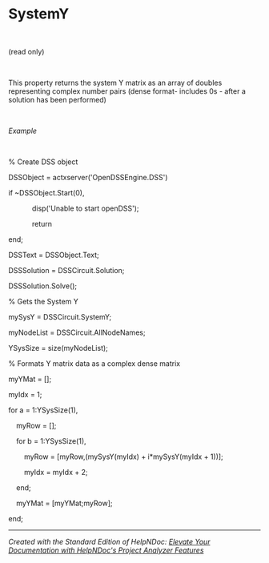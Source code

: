 # SystemY

&nbsp;

(read only)

&nbsp;

This property returns the system Y matrix as an array of doubles representing complex number pairs (dense format- includes 0s - after a solution has been performed)

&nbsp;

*Example*

&nbsp;

% Create DSS object

DSSObject = actxserver('OpenDSSEngine.DSS')

if ~DSSObject.Start(0),

&nbsp; &nbsp; &nbsp; &nbsp; &nbsp; &nbsp; disp('Unable to start openDSS');

&nbsp; &nbsp; &nbsp; &nbsp; &nbsp; &nbsp; return

end;

DSSText = DSSObject.Text;

DSSSolution = DSSCircuit.Solution;

DSSSolution.Solve();

% Gets the System Y

mySysY = DSSCircuit.SystemY;

myNodeList = DSSCircuit.AllNodeNames;

YSysSize = size(myNodeList);

% Formats Y matrix data as a complex dense matrix

myYMat = \[\];

myIdx = 1;

for a = 1:YSysSize(1),

&nbsp; &nbsp; myRow = \[\];

&nbsp; &nbsp; for b = 1:YSysSize(1),

&nbsp; &nbsp; &nbsp; &nbsp; myRow = \[myRow,(mySysY(myIdx) + i\*mySysY(myIdx + 1))\];

&nbsp; &nbsp; &nbsp; &nbsp; myIdx = myIdx + 2;

&nbsp; &nbsp; end;

&nbsp; &nbsp; myYMat = \[myYMat;myRow\];

end;


***
_Created with the Standard Edition of HelpNDoc: [Elevate Your Documentation with HelpNDoc's Project Analyzer Features](<https://www.helpndoc.com/feature-tour/advanced-project-analyzer/>)_

